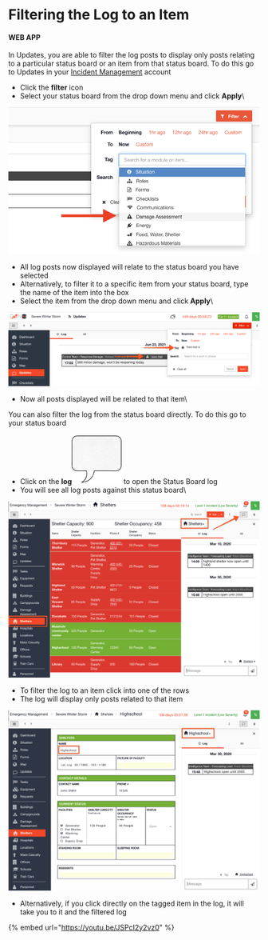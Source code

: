 # Filtering the Log to an Item

#### WEB APP

In Updates, you are able to filter the log posts to display only posts relating to a particular status board or an item from that status board. To do this go to Updates in your [Incident Management](../getting-started.md) account

* Click the **filter** icon
* Select your status board from the drop down menu and click **Apply**\


![](<../../.gitbook/assets/filtering the log to an item.png>)

* All log posts now displayed will relate to the status board you have selected
* Alternatively, to filter it to a specific item from your status board, type the name of the item into the box
* Select the item from the drop down menu and click **Apply**\


![](<../../.gitbook/assets/filtering the log to an item 2.png>)

* Now all posts displayed will be related to that item\


You can also filter the log from the status board directly. To do this go to your status board

* Click on the **log**<img src="../../.gitbook/assets/speech box icon.png" alt="" data-size="line"> to open the Status Board log
* You will see all log posts against this status board\


![](<../../.gitbook/assets/filtering the log to an item 3.png>)

* To filter the log to an item click into one of the rows
* The log will display only posts related to that item

![](<../../.gitbook/assets/filtering the log to an item 4.png>)

* Alternatively, if you click directly on the tagged item in the log, it will take you to it and the filtered log

{% embed url="https://youtu.be/JSPcI2y2vz0" %}

